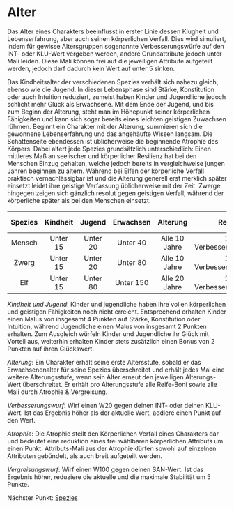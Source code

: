 # Alter
 
Das Alter eines Charakters beeinflusst in erster Linie dessen Klugheit und Lebenserfahrung, aber auch seinen körperlichen Verfall.
Dies wird simuliert, indem für gewisse Altersgruppen sogenannte Verbesserungswürfe auf den INT- oder KLU-Wert vergeben werden, andere Grundattribute jedoch unter Mali leiden.
Diese Mali können frei auf die jeweiligen Attribute aufgeteilt werden, jedoch darf dadurch kein Wert auf unter 5 sinken.

Das Kindheitsalter der verschiedenen Spezies verhält sich nahezu gleich, ebenso wie die Jugend.
In dieser Lebensphase sind Stärke, Konstitution oder auch Intuition reduziert, zumeist haben Kinder und Jugendliche jedoch schlicht mehr Glück als Erwachsene.
Mit dem Ende der Jugend, und bis zum Beginn der Alterung, steht man im Höhepunkt seiner körperlichen Fähigkeiten und kann sich sogar bereits eines leichten geistigen Zuwachsen rühmen.
Beginnt ein Charakter mit der Alterung, summieren sich die gewonnene Lebenserfahrung und das angehäufte Wissen langsam.
Die Schattenseite ebendessen ist üblicherweise die beginnende Atrophie des Körpers.
Dabei altert jede Spezies grundsätzlich unterschiedlich:
Einen mittleres Maß an seelischer und körperlicher Resilienz hat bei den Menschen Einzug gehalten, welche jedoch bereits in vergleichweise jungen Jahren beginnen zu altern.
Während bei Elfen der körperliche Verfall praktisch vernachlässigbar ist und die Alterung generell erst merklich später einsetzt leidet ihre geistige Verfassung üblicherweise mit der Zeit.
Zwerge hingegen zeigen sich gänzlich resolut gegen geistigen Verfall, während der körperliche später als bei den Menschen einsetzt.

| Spezies | Kindheit | Jugend   | Erwachsen | Alterung      | Reife               | Atrophie & Vergreisung         |
|:-------:|:--------:|:--------:|:---------:|:-------------:|:-------------------:|:------------------------------:|
| Mensch  | Unter 15 | Unter 20 | Unter 40  | Alle 10 Jahre | 1 Verbesserungswurf | 1 Atrophie, 1 Vergreisungswurf |
| Zwerg   | Unter 15 | Unter 20 | Unter 80  | Alle 10 Jahre | 1 Verbesserungswurf | 2 Atrophie                     |
| Elf     | Unter 15 | Unter 80 | Unter 150 | Alle 20 Jahre | 1 Verbesserungswurf | 2 Vergreisungswürfe            |

*Kindheit und Jugend*:
Kinder und jugendliche haben ihre vollen körperlichen und geistigen Fähigkeiten noch nicht erreicht.
Entsprechend erhalten Kinder einen Malus von insgesamt 4 Punkten auf Stärke, Konstitution oder Intuition, während Jugendliche einen Malus von insgesamt 2 Punkten erhalten.
Zum Ausgleich würfeln Kinder und Jugendliche ihr Glück mit Vorteil aus, weiterhin erhalten Kinder stets zusätzlich einen Bonus von 2 Punkten auf ihren Glückswert.

*Alterung*:
Ein Charakter erhält seine erste Altersstufe, sobald er das Erwachsenenalter für seine Spezies überschreitet und erhält jedes Mal eine weitere Alterungsstufe, wenn sein Alter erneut den jeweiligen Alterungs-Wert überschreitet.
Er erhält pro Alterungsstufe alle Reife-Boni sowie alle Mali durch Atrophie & Vergreisung.

*Verbesserungswurf*:
Wirf einen W20 gegen deinen INT- oder deinen KLU-Wert. Ist das Ergebnis höher als der aktuelle Wert, addiere einen Punkt auf den Wert.

*Atrophie*:
Die Atrophie stellt den Körperlichen Verfall eines Charakters dar und bedeutet eine reduktion eines frei wählbaren körperlichen Attributs um einen Punkt.
Attributs-Mali aus der Atrophie dürfen sowohl auf einzelnen Attributen gebündelt, als auch breit aufgeteilt werden.

*Vergreisungswurf*:
Wirf einen W100 gegen deinen SAN-Wert. Ist das Ergebnis höher, reduziere die aktuelle und die maximale Stabilität um 5 Punkte.

Nächster Punkt: [Spezies](https://github.com/Inkspill-Quatterpillard/Sinners-and-Saints-PnP/blob/main/Spezies.md)


